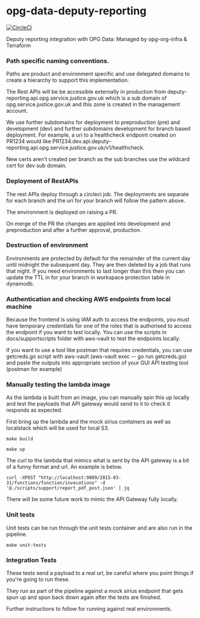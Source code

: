 # opg-data-deputy-reporting

[![CircleCI](https://circleci.com/gh/ministryofjustice/opg-data-deputy-reporting/tree/master.svg?style=svg)](https://circleci.com/gh/ministryofjustice/opg-data-deputy-reporting/tree/master)

Deputy reporting integration with OPG Data: Managed by opg-org-infra &amp; Terraform

### Path specific naming conventions.

Paths are product and environment specific and use delegated domains to create a hierarchy
to support this implementation.

The Rest APIs will be be accessible externally in production from
deputy-reporting.api.opg.service.justice.gov.uk which is a
sub domain of opg.service.justice.gov.uk and this zone is created in the
management account.

We use further subdomains for deployment to preproduction (pre) and development (dev) and
further subdomains development for branch based deployment. For example, a uri to a
healthcheck endpoint created on PR1234 would like
PR1234.dev.api.deputy-reporting.api.opg.service.justice.gov.uk/v1/healthcheck.

New certs aren't created per branch as the sub branches use the wildcard cert for dev sub domain.

### Deployment of RestAPIs

The rest APIs deploy through a circleci job. The deployments are separate for each branch
and the uri for your branch will follow the pattern above.

The environment is deployed on raising a PR.

On merge of the PR the changes are applied into development and preproduction and after
a further approval, production.

### Destruction of environment

Environments are protected by default for the remainder of the current day until midnight the subsequent day.
They are then deleted by a job that runs that night. If you need environments to last longer than this then you can
update the TTL in for your branch in workspace protection table in dynamodb.

### Authentication and checking AWS endpoints from local machine

Because the frontend is using IAM auth to access the endpoints, you must have temporary
credentials for one of the roles that is authorised to access the endpoint if you want to
test locally. You can use the scripts in docs/supportscripts folder with aws-vault to test the
endpoints locally.

If you want to use a tool like postman that requires credentials, you can use getcreds.go script with
aws-vault (aws-vault exec <your-profile> -- go run getcreds.go) and paste the outputs into appropriate section
of your GUI API testing tool (postman for example)

### Manually testing the lambda image

As the lambda is built from an image, you can manually spin this up locally and test the payloads that API
gateway would send to it to check it responds as expected.

First bring up the lambda and the mock sirius containers as well as localstack which will be used for local S3.

```
make build
```

```
make up
```

The curl to the lambda that mimics what is sent by the API gateway is a bit of a funny format and url.
An example is below.

```
curl -XPOST "http://localhost:9009/2015-03-31/functions/function/invocations" -d '@./scripts/support/report_pdf_post.json' | jq
```

There will be some future work to mimic the API Gateway fully locally.

### Unit tests

Unit tests can be run through the unit tests container and are also run in the pipeline.

```
make unit-tests
```

### Integration Tests

These tests send a payload to a real url, be careful where you point things if you're going to run these.

They run as part of the pipeline against a mock sirius endpoint that gets spun up and spun back down again
after the tests are finished.

Further instructions to follow for running against real environments.
